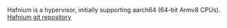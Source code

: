 Hafnium is a hypervisor, initially supporting aarch64 (64-bit Armv8 CPUs).  
[Hafnium git repository](http://git.trustedfirmware.org/hafnium/hafnium.git/about/docs/GettingStarted.md)  
